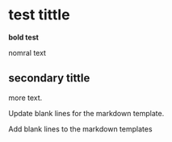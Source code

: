 # test tittle

**bold test**

nomral text

## secondary tittle

more text.

Update blank lines for the markdown template.

Add blank lines to the markdown templates
